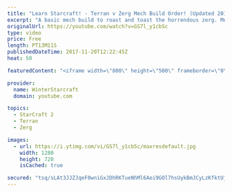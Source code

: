 ```yaml
---
title: "Learn Starcraft! - Terran v Zerg Mech Build Order! (Updated 2018)"
excerpt: "A basic mech build to roast and toast the horrendous zerg. Meant for lower level players looking for some direction! -- Watch live at https://www.twitch.tv/wintergaming"
originalUrl: https://youtube.com/watch?v=GS7l_y1cbSc
type: video
price: Free
length: PT13M11S
publishedDateTime: 2017-11-20T12:22:45Z
heat: 50

featuredContent: "<iframe width=\"800\" height=\"500\" frameborder=\"0\" src=\"https://www.youtube.com/embed/GS7l_y1cbSc\" allow=\"accelerometer; autoplay; encrypted-media; gyroscope; picture-in-picture\" allowfullscreen></iframe>"

provider:
  name: WinterStarcraft
  domain: youtube.com

topics:
  - StarCraft 2
  - Terran
  - Zerg

images:
  - url: https://i.ytimg.com/vi/GS7l_y1cbSc/maxresdefault.jpg
    width: 1280
    height: 720
    isCached: true

secured: "tsq/sLAt3JJZJqeF0wniGxJDhRKTueNhMl6Aoi9GOl7hsUykBmJCyLzKfktUjPxYHdUIqknbCeowDrCVPI52IC0vR4OP2ZMwPNXeqEiQXIpt850J32RF3wxDYaPr3klTVhQ4XC//wU3nUn9OJ+1WVcbK/EljXR+GWdXe+HI/HUhFine+L0CpB4Yf/M96Sgn6JR65ybHIB44bgLnE1m6lKwzxrCS9DOnxtZaL87O21QS0z9VoVsEY3nN271B67KfUSX4S2zNI1RMwqGKHx6qQDCE673QIuLkH2dmCMaDv3VEutK1VdCgtLnwkF9wWMPITvmEt0jpuI9msq8rHxKZY2YSNl9Cb44XbRizMJ7XRgetOu+8Ok78HFecX8XQbXOgFvWmxCTx4xnm8sYC8oJYgWNq082Bf94AT85uth/wnVKM=;9MBzuZpzPBojYhtAL3FzfA=="
---
```


